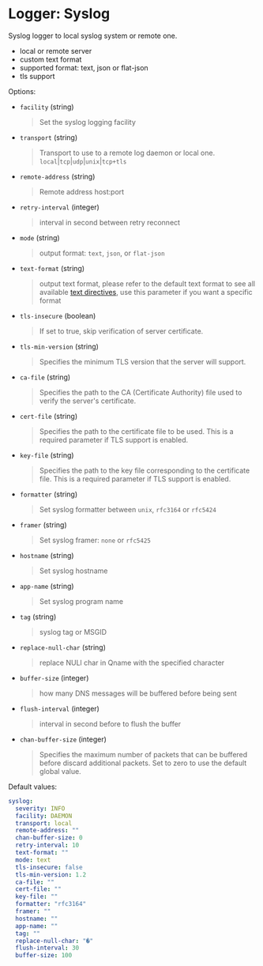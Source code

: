 
# Logger: Syslog

Syslog logger to local syslog system or remote one.

* local or remote server
* custom text format
* supported format: text, json or flat-json
* tls support

Options:

* `facility` (string)
  > Set the syslog logging facility

* `transport` (string)
  > Transport to use to a remote log daemon or local one. `local`|`tcp`|`udp`|`unix`|`tcp+tls`

* `remote-address` (string)
  > Remote address host:port

* `retry-interval` (integer)
  > interval in second between retry reconnect

* `mode` (string)
  > output format: `text`, `json`, or `flat-json`

* `text-format` (string)
  > output text format, please refer to the default text format to see all available [text directives](../dnsconversions.md#text-format-inline), use this parameter if you want a specific format

* `tls-insecure` (boolean)
  > If set to true, skip verification of server certificate.

* `tls-min-version` (string)
  > Specifies the minimum TLS version that the server will support.

* `ca-file` (string)
  > Specifies the path to the CA (Certificate Authority) file used to verify the server's certificate.

* `cert-file` (string)
  > Specifies the path to the certificate file to be used. This is a required parameter if TLS support is enabled.

* `key-file` (string)
  > Specifies the path to the key file corresponding to the certificate file. This is a required parameter if TLS support is enabled.

* `formatter` (string)
  > Set syslog formatter between `unix`, `rfc3164` or `rfc5424`

* `framer` (string)
  > Set syslog framer: `none` or `rfc5425`

* `hostname` (string)
  > Set syslog hostname

* `app-name` (string)
  > Set syslog program name

* `tag` (string)
  > syslog tag or MSGID

* `replace-null-char` (string)
  > replace NULl char in Qname with the specified character

* `buffer-size` (integer)
  > how many DNS messages will be buffered before being sent

* `flush-interval` (integer)
  > interval in second before to flush the buffer

* `chan-buffer-size` (integer)
  > Specifies the maximum number of packets that can be buffered before discard additional packets.
  > Set to zero to use the default global value.

Default values:

```yaml
syslog:
  severity: INFO
  facility: DAEMON
  transport: local
  remote-address: ""
  chan-buffer-size: 0
  retry-interval: 10
  text-format: ""
  mode: text
  tls-insecure: false
  tls-min-version: 1.2
  ca-file: ""
  cert-file: ""
  key-file: ""
  formatter: "rfc3164"
  framer: ""
  hostname: ""
  app-name: ""
  tag: ""
  replace-null-char: "�"
  flush-interval: 30
  buffer-size: 100
```
